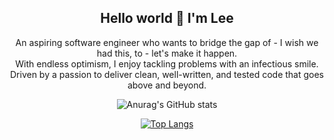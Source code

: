 <div align="center">

## Hello world 👋 I'm Lee
An aspiring software engineer who wants to bridge the gap of - I wish we had this, to - let's make it happen. 
<br>With endless optimism, I enjoy tackling problems with an infectious smile.
<br>Driven by a passion to deliver clean, well-written, and tested code that goes above and beyond. 

![Anurag's GitHub stats](https://github-readme-stats.vercel.app/api?username=Xiao-Lii&theme=slateorange&show_icons=true&count_private=true&hide=stars)


[![Top Langs](https://github-readme-stats.vercel.app/api/top-langs/?username=Xiao-Lii&theme=slateorange&layout=compact)](https://github.com/Xiao-Lii/github-readme-stats)

</div>
<!--
**Xiao-Lii/Xiao-Lii** is a ✨ _special_ ✨ repository because its `README.md` (this file) appears on your GitHub profile.

To align cards side by side, utilize the code below
<a href="https://github.com/anuraghazra/github-readme-stats">
  <img align="center" src="https://github-readme-stats.vercel.app/api/pin/?username=anuraghazra&repo=github-readme-stats" />
</a>
<a href="https://github.com/anuraghazra/convoychat">
  <img align="center" src="https://github-readme-stats.vercel.app/api/pin/?username=anuraghazra&repo=convoychat" />
</a>

### Check Out Some of the Projects I've Worked On!

[![Readme Card](https://github-readme-stats.vercel.app/api/pin/?username=Xiao-Lii&theme=github_dark&repo=TicTacToe_CServerClient)](https://github.com/Xiao-Lii/TicTacToe_CServerClient)

Here are some ideas to get you started:

- 🔭 I’m currently working on ...
- 🌱 I’m currently learning ...
- 👯 I’m looking to collaborate on ...
- 🤔 I’m looking for help with ...
- 💬 Ask me about ...
- 📫 How to reach me: ...
- 😄 Pronouns: She/Her
- ⚡ Fun fact: ...
-->
